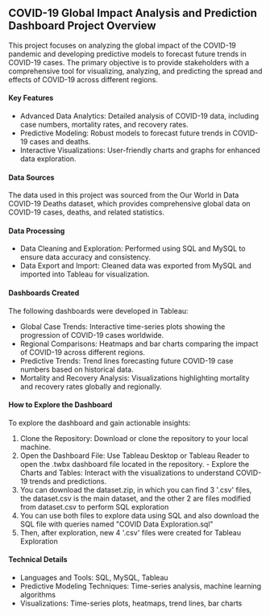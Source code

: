 ## COVID-19 Global Impact Analysis and Prediction Dashboard Project Overview
This project focuses on analyzing the global impact of the COVID-19 pandemic and developing predictive models to forecast future trends in COVID-19 cases. The primary objective is to provide stakeholders with a comprehensive tool for visualizing, analyzing, and predicting the spread and effects of COVID-19 across different regions.

#### Key Features
- Advanced Data Analytics: Detailed analysis of COVID-19 data, including case numbers, mortality rates, and recovery rates.
- Predictive Modeling: Robust models to forecast future trends in COVID-19 cases and deaths.
- Interactive Visualizations: User-friendly charts and graphs for enhanced data exploration.

#### Data Sources
The data used in this project was sourced from the Our World in Data COVID-19 Deaths dataset, which provides comprehensive global data on COVID-19 cases, deaths, and related statistics.

#### Data Processing
- Data Cleaning and Exploration: Performed using SQL and MySQL to ensure data accuracy and consistency.
- Data Export and Import: Cleaned data was exported from MySQL and imported into Tableau for visualization.

#### Dashboards Created
The following dashboards were developed in Tableau:

- Global Case Trends: Interactive time-series plots showing the progression of COVID-19 cases worldwide.
- Regional Comparisons: Heatmaps and bar charts comparing the impact of COVID-19 across different regions.
- Predictive Trends: Trend lines forecasting future COVID-19 case numbers based on historical data.
- Mortality and Recovery Analysis: Visualizations highlighting mortality and recovery rates globally and regionally.

#### How to Explore the Dashboard
To explore the dashboard and gain actionable insights:

  1. Clone the Repository: Download or clone the repository to your local machine.
  2. Open the Dashboard File: Use Tableau Desktop or Tableau Reader to open the .twbx dashboard file located in the repository.
    - Explore the Charts and Tables: Interact with the visualizations to understand COVID-19 trends and predictions.
  3. You can download the dataset.zip, in which you can find 3 '.csv' files, the dataset.csv is the main dataset, and the other 2 are files modified from dataset.csv to perform SQL exploration
  4. You can use both files to explore data using SQL and also download the SQL file with queries named "COVID Data Exploration.sql"
  5. Then, after exploration, new 4 '.csv' files were created for Tableau Exploration

#### Technical Details
- Languages and Tools: SQL, MySQL, Tableau
- Predictive Modeling Techniques: Time-series analysis, machine learning algorithms
- Visualizations: Time-series plots, heatmaps, trend lines, bar charts


